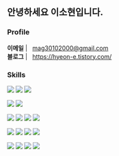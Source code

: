 ## 안녕하세요 이소현입니다.

### Profile

<b>이메일</b> | &nbsp; <a href="mag30102000@gmail.com"  target="_blank" >mag30102000@gmail.com</a>
<br />
<b>블로그</b> | &nbsp; <a href="https://hyeon-e.tistory.com/"  target="_blank" >https://hyeon-e.tistory.com/</a>


### Skills
<p>
  <img src="https://img.shields.io/badge/typescript-3178C6?style=for-the-badge&logo=typescript&logoColor=efefee"/>
  <img src="https://img.shields.io/badge/javascript-F7DF1E?style=for-the-badge&logo=javascript&logoColor=efefee"/>
  <img src="https://img.shields.io/badge/html5-E34F26?style=for-the-badge&logo=html5&logoColor=efefee"/>
<p>
<p>
  <img src="https://img.shields.io/badge/react-61DAFB?style=for-the-badge&logo=React&logoColor=efefee"/>
  <img src="https://img.shields.io/badge/Next.js-000000?style=for-the-badge&logo=Next.js&logoColor=white"/>
<p>
  <img src="https://img.shields.io/badge/redux-764ABC?style=for-the-badge&logo=redux&logoColor=efefee"/>
  <img src="https://img.shields.io/badge/recoil-3578E5?style=for-the-badge&logo=recoil&logoColor=efefee"/>
  <img src="https://img.shields.io/badge/reactquery-FF4154?style=for-the-badge&logo=reactquery&logoColor=efefee"/>
  <img src="https://img.shields.io/badge/SWR-000000?style=for-the-badge&logo=Vercel&logoColor=white"/>
<p>
  <img src="https://img.shields.io/badge/styledcomponents-DB7093?style=for-the-badge&logo=styledcomponents&logoColor=efefee"/>
  <img src="https://img.shields.io/badge/Emotion-DB7093?style=for-the-badge&logo=Emotion&logoColor=white"/>
  <img src="https://img.shields.io/badge/Tailwind_CSS-38B2AC?style=for-the-badge&logo=Tailwind%20CSS&logoColor=white"/>
  <img src="https://img.shields.io/badge/css-1572B6?style=for-the-badge&logo=css3&logoColor=000000"/>
</p>

<p>
  <img src="https://img.shields.io/badge/GitHub-181717?style=for-the-badge&logo=GitHub&logoColor=white"/>
  <img src="https://img.shields.io/badge/Jira-0052CC?style=for-the-badge&logo=Jira&logoColor=white"/>
  <img src="https://img.shields.io/badge/Notion-000000?style=for-the-badge&logo=Notion&logoColor=white"/>
  <img src="https://img.shields.io/badge/Slack-4A154B?style=for-the-badge&logo=Slack&logoColor=white"/>
</p>
